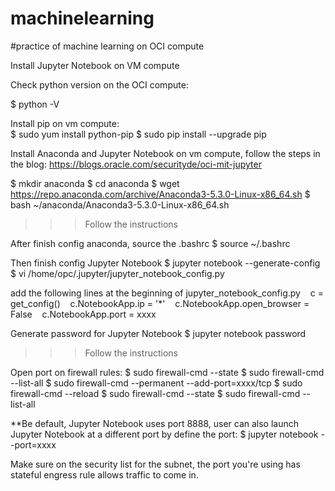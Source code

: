 # machinelearning
#practice of machine learning on OCI compute

Install Jupyter Notebook on VM compute

Check python version on the OCI compute:

$ python -V 

Install pip on vm compute:  
$ sudo yum install python-pip
$ sudo pip install --upgrade pip

Install Anaconda and Jupyter Notebook on vm compute, follow the steps in the blog:
https://blogs.oracle.com/securityde/oci-mit-jupyter

$ mkdir anaconda
$ cd anaconda
$ wget https://repo.anaconda.com/archive/Anaconda3-5.3.0-Linux-x86_64.sh
$ bash ~/anaconda/Anaconda3-5.3.0-Linux-x86_64.sh
>>> Follow the instructions

After finish config anaconda, source the .bashrc
$ source ~/.bashrc

Then finish config Jupyter Notebook
$ jupyter notebook --generate-config
$ vi /home/opc/.jupyter/jupyter_notebook_config.py

add the following lines at the beginning of jupyter_notebook_config.py
   c = get_config()
   c.NotebookApp.ip = '*'
   c.NotebookApp.open_browser = False
   c.NotebookApp.port = xxxx

Generate password for Jupyter Notebook 
$ jupyter notebook password
>>> Follow the instructions

Open port on firewall rules:
$ sudo firewall-cmd --state
$ sudo firewall-cmd --list-all
$ sudo firewall-cmd --permanent --add-port=xxxx/tcp
$ sudo firewall-cmd --reload
$ sudo firewall-cmd --state
$ sudo firewall-cmd --list-all

**Be default, Jupyter Notebook uses port 8888, user can also launch Jupyter Notebook at a different port by define the port: 
$ jupyter notebook --port=xxxx

Make sure on the security list for the subnet, the port you're using has stateful engress rule allows traffic to come in.
